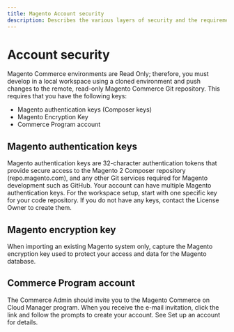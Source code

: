 ```yaml
---
title: Magento Account security
description: Describes the various layers of security and the requirements for interacting with the Magento.
---
```


# Account security

Magento Commerce environments are Read Only; therefore, you must develop in a local workspace using a cloned environment and push changes to the remote, read-only Magento Commerce Git repository. This requires that you have the following keys:

- Magento authentication keys (Composer keys)
- Magento Encryption Key
- Commerce Program account

## Magento authentication keys

Magento authentication keys are 32-character authentication tokens that provide secure access to the Magento 2 Composer repository (repo.magento.com), and any other Git services required for Magento development such as GitHub. Your account can have multiple Magento authentication keys. For the workspace setup, start with one specific key for your code repository. If you do not have any keys, contact the License Owner to create them.

## Magento encryption key

When importing an existing Magento system only, capture the Magento encryption key used to protect your access and data for the Magento database.

## Commerce Program account

The Commerce Admin should invite you to the Magento Commerce on Cloud Manager program. When you receive the e-mail invitation, click the link and follow the prompts to create your account. See Set up an account for details.
